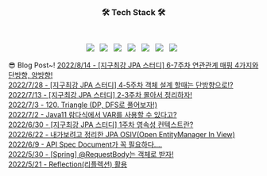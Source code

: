 
<h3 align="center"><b>🛠 Tech Stack 🛠</b></h3>
</br>
<p align="center">
<img src="https://img.shields.io/badge/java-007396?style=for-the-badge&logo=java&logoColor=white"> &nbsp
<img src="https://img.shields.io/badge/spring-6DB33F?style=for-the-badge&logo=spring&logoColor=white"> &nbsp
<img src="https://img.shields.io/badge/JavaScript-F7DF1E?style=flat-square&logo=JavaScript&logoColor=white"/></a> &nbsp
<img src="https://img.shields.io/badge/Node.js-339933?style=flat-square&logo=Node.js&logoColor=white"/></a> &nbsp
<!-- <img src="https://img.shields.io/badge/Android-3DDC84?style=flat-square&logo=Android&logoColor=white"/></a> &nbsp -->
<img src="https://img.shields.io/badge/MongoDB-47A248?style=flat-square&logo=MongoDB&logoColor=white"/></a> &nbsp 
<img src="https://img.shields.io/badge/MySQL-4479A1?style=flat-square&logo=MySQL&logoColor=white"/></a> &nbsp 
<img src="https://img.shields.io/badge/Amazon AWS-232F3E?style=flat-square&logo=Amazon%20AWS&logoColor=white"/></a> &nbsp </p>

😎 Blog Post~!
[2022/8/14 - [지구최강 JPA 스터디] 6-7주차 연관관계 매핑 4가지와 단방향, 양방향!](https://applepick.tistory.com/170) <br>
[2022/7/28 - [지구최강 JPA 스터디] 4-5주차 객체 설계 할때는 단방향으로!?](https://applepick.tistory.com/169) <br>
[2022/7/13 - [지구최강 JPA 스터디] 2-3주차 몰아서 정리하자!](https://applepick.tistory.com/168) <br>
[2022/7/3 - 120. Triangle (DP, DFS로 풀어보자!)](https://applepick.tistory.com/167) <br>
[2022/7/2 - Java11 람다식에서 VAR를 사용할 수 있다고?](https://applepick.tistory.com/166) <br>
[2022/6/30 - [지구최강 JPA 스터디] 1주차 영속성 컨텍스트란?](https://applepick.tistory.com/165) <br>
[2022/6/22 - 내가보려고 정리한 JPA OSIV(Open EntityManager In View)](https://applepick.tistory.com/164) <br>
[2022/6/9 - API Spec Document가 꼭 필요하다....](https://applepick.tistory.com/163) <br>
[2022/5/30 - [Spring] @RequestBody는 객체로 받자!](https://applepick.tistory.com/162) <br>
[2022/5/21 - Reflection(리플렉션) 활용](https://applepick.tistory.com/161) <br>
